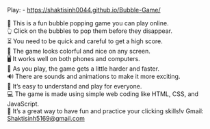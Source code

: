 Play: - https://shaktisinh0044.github.io/Bubble-Game/

🎈 This is a fun bubble popping game you can play online.<br>
👆 Click on the bubbles to pop them before they disappear.<br>
⏳ You need to be quick and careful to get a high score.<br>
🎨 The game looks colorful and nice on any screen.<br>
🖥️ It works well on both phones and computers.<br>
🚀 As you play, the game gets a little harder and faster.<br>
🔊 There are sounds and animations to make it more exciting.<br>
🙂 It’s easy to understand and play for everyone.<br>
💻 The game is made using simple web coding like HTML, CSS, and JavaScript.<br>
🎉 It’s a great way to have fun and practice your clicking skills!v
Gmail: Shaktisinh5169@gmail.com <br>
